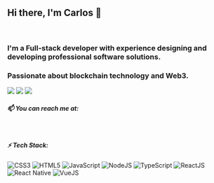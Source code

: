 ## Hi there, I'm Carlos 👋

<br />

### I'm a Full-stack developer with experience designing and developing professional software solutions.</p>

### Passionate about blockchain technology and Web3.</p>

[<img src="https://img.shields.io/badge/suitoschacht@gmail.com-orange?style=for-the-badge&logo=google"/>][1]
[<img src="https://img.shields.io/badge/linkedin-csuito-blue?style=for-the-badge&logo=linkedin"/>][2]
[<img src="https://img.shields.io/badge/twitter-ccssuuiittoo-lightblue?style=for-the-badge&logo=twitter"/>][3]

##### 📫 You can reach me at:

[1]: mailto:suitoschacht@gmail.com
[2]: https://www.linkedin.com/in/csuito/
[3]: https://twitter.com/ccssuuiittoo

<br />

##### ⚡ Tech Stack:

![CSS3](https://img.shields.io/badge/css3-%231572B6.svg?style=for-the-badge&logo=css3&logoColor=white)
![HTML5](https://img.shields.io/badge/html5-%23E34F26.svg?style=for-the-badge&logo=html5&logoColor=white)
![JavaScript](https://img.shields.io/badge/javascript-%23323330.svg?style=for-the-badge&logo=javascript&logoColor=%23F7DF1E)
![NodeJS](https://img.shields.io/badge/node.js-6DA55F?style=for-the-badge&logo=node.js&logoColor=white)
![TypeScript](https://img.shields.io/badge/typescript-%23323330.svg?style=for-the-badge&logo=typescript&logoColor=%23F7DF1E)
![ReactJS](https://img.shields.io/badge/react-%23E34F26.svg?style=for-the-badge&logo=react&logoColor=white)
![React Native](https://img.shields.io/badge/react%20native-%23E34F26.svg?style=for-the-badge&logo=react&logoColor=white)
![VueJS](https://img.shields.io/badge/vue-%23ED8B00.svg?style=for-the-badge&logo=vue&logoColor=white)
